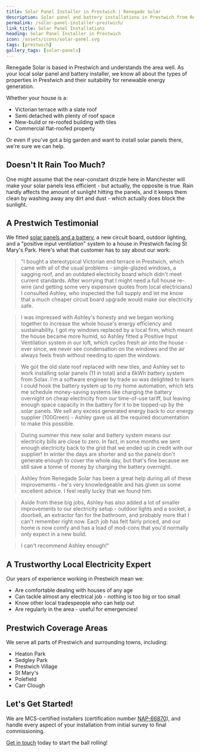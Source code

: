 ```yaml
---
title: Solar Panel Installer in Prestwich | Renegade Solar
description: Solar panel and battery installations in Prestwich from Renegade Solar, an MCS-certified installer with excellent Checkatrade ratings.
permalink: /solar-panel-installer-prestwich/
link_title: Solar Panel Installations
heading: Solar Panel Installer in Prestwich
icon: /assets/icons/solar-panel.svg
tags: [prestwich]
gallery_tags: [solar-panels]
---
```


Renegade Solar is based in Prestwich and understands the area well. As your local solar panel and battery installer, we know all about the types of properties in Prestwich and their suitability for renewable energy generation.

Whether your house is a:

- Victorian terrace with a slate roof
- Semi detached with plenty of roof space
- New-build or re-roofed building with tiles
- Commercial flat-roofed property

Or even if you've got a big garden and want to install solar panels there, we're sure we can help.

## Doesn't It Rain Too Much?

One might assume that the near-constant drizzle here in Manchester will make your solar panels less efficient - but actually, the opposite is true. Rain hardly affects the amount of sunlight hitting the panels, and it keeps them clean by washing away any dirt and dust - which actually does block the sunlight.

## A Prestwich Testimonial

We fitted [solar panels and a battery](/services/solar-and-battery-installations/), a new circuit board, outdoor lighting, and a "positive input ventilation" system to a house in Prestwich facing St Mary's Park. Here's what that customer has to say about our work:

> "I bought a stereotypical Victorian end terrace in Prestwich, which came with all of the usual problems - single-glazed windows, a sagging roof, and an outdated electricity board which didn't meet current standards. After worrying that I might need a full house re-wire (and getting some very expensive quotes from local electricians) I consulted Ashley, who inspected the full supply and let me know that a much cheaper circuit board upgrade would make our electricity safe.

> I was impressed with Ashley's honesty and we began working together to increase the whole house's energy efficiency and sustainability. I got my windows replaced by a local firm, which meant the house became more humid, so Ashley fitted a Positive Input Ventilation system in our loft, which cycles fresh air into the house - ever since, we never see condensation on the windows and the air always feels fresh without needing to open the windows.

> We got the old slate roof replaced with new tiles, and Ashley set to work installing solar panels (11 in total) and a 6kWh battery system from Solax. I'm a software engineer by trade so was delighted to learn I could hook the battery system up to my home automation, which lets me schedule money-saving systems like charging the battery overnight on cheap electricity from our time-of-use tariff, but leaving enough space capacity in the battery for it to be topped-up by the solar panels. We sell any excess generated energy back to our energy supplier (100Green) - Ashley gave us all the required documentation to make this possible.

> During summer this new solar and battery system means our electricity bills are close to zero. In fact, in some months we sent enough electricity back to the grid that we ended up in credit with our supplier! In winter the days are shorter and so the panels don't generate enough to cover the whole day, but that's fine because we still save a tonne of money by charging the battery overnight.

> Ashley from Renegade Solar has been a great help during all of these improvements - he's very knowledgeable and has given us some excellent advice. I feel really lucky that we found him.

> Aside from these big jobs, Ashley has also added a lot of smaller improvements to our electricity setup - outdoor lights and a socket, a doorbell, an extractor fan for the bathroom, and probably more that I can't remember right now. Each job has felt fairly priced, and our home is now comfy and has a load of mod-cons that you'd normally only expect in a new build.

> I can't recommend Ashley enough!"

## A Trustworthy Local Electricity Expert

Our years of experience working in Prestwich mean we:

- Are comfortable dealing with houses of any age
- Can tackle almost any electrical job - nothing is too big or too small
- Know other local tradespeople who can help out
- Are regularly in the area - useful for emergencies!

## Prestwich Coverage Areas

We serve all parts of Prestwich and surrounding towns, including:

- Heaton Park
- Sedgley Park
- Prestwich Village
- St Mary's
- Polefield
- Carr Clough

## Let's Get Started!

We are MCS-certified installers (certification number [NAP-66870](https://mcscertified.com/find-an-installer/)), and handle every aspect of your installation from initial survey to final commissioning.

[Get in touch](/contact/) today to start the ball rolling!
